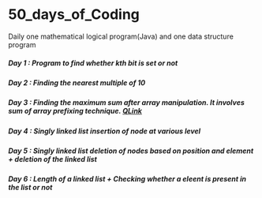 # 50_days_of_Coding
Daily one mathematical logical program(Java) and one data structure program

##### Day 1 : Program to find whether kth bit is set or not
##### Day 2 : Finding the nearest multiple of 10
##### Day 3 : Finding the maximum sum after array manipulation. It involves sum of array prefixing technique. [QLink](https://www.hackerrank.com/challenges/crush/problem)
##### Day 4 : Singly linked list insertion of node at various level
##### Day 5 : Singly linked list deletion of nodes based on position and element + deletion of the linked list
##### Day 6 : Length of a linked list + Checking whether a eleent is present in the list or not
